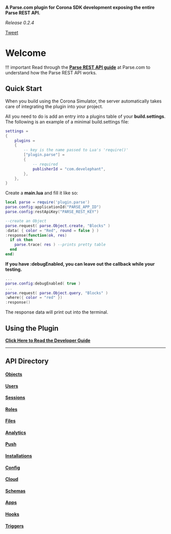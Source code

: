 <style>.codehilite{padding-top:2px;padding-bottom:6px;}</style>

__A Parse.com plugin for Corona SDK development exposing the entire Parse REST API.__

*Release 0.2.4*

<a href="https://twitter.com/share" class="twitter-share-button" data-url="http://parse.develephant.com" data-text="Parse plugin for Corona SDK" data-via="develephant" data-size="large" data-related="coronalabs" data-hashtags="parseit">Tweet</a>
<script>!function(d,s,id){var js,fjs=d.getElementsByTagName(s)[0],p=/^http:/.test(d.location)?'http':'https';if(!d.getElementById(id)){js=d.createElement(s);js.id=id;js.src=p+'://platform.twitter.com/widgets.js';fjs.parentNode.insertBefore(js,fjs);}}(document, 'script', 'twitter-wjs');</script>

# Welcome

!!! important
    Read through the [__Parse REST API guide__](https://www.parse.com/docs/rest/guide) at Parse.com to understand how the Parse REST API works.
    
## Quick Start

When you build using the Corona Simulator, the server automatically takes care of integrating the plugin into your project.

All you need to do is add an entry into a plugins table of your __build.settings__. The following is an example of a minimal build.settings file:

```lua
settings =
{
    plugins =
    {
        -- key is the name passed to Lua's 'require()'
        ["plugin.parse"] =
        {
            -- required
            publisherId = "com.develephant",
        },
    },      
}
```

Create a __main.lua__ and fill it like so:

```lua
local parse = require('plugin.parse')
parse.config:applicationId("PARSE_APP_ID")
parse.config:restApiKey("PARSE_REST_KEY")

--create an Object
parse.request( parse.Object.create, "Blocks" )
:data( { color = "Red", round = false } )
:response(function(ok, res)
  if ok then
    parse.trace( res ) --prints pretty table
  end
end)
```

__If you have :debugEnabled, you can leave out the callback while your testing.__

```lua
...
parse.config:debugEnabled( true )
...
parse.request( parse.Object.query, "Blocks" )
:where({ color = "red" })
:response()
```

The response data will print out into the terminal.

## Using the Plugin

__[Click Here to Read the Developer Guide](CH1_Usage.md)__

---

## API Directory

#### [Objects](API_Objects.md)
#### [Users](API_Users.md)
#### [Sessions](API_Sessions.md)
#### [Roles](API_Roles.md)
#### [Files](API_Files.md)
#### [Analytics](API_Analytics.md)
#### [Push](API_Push.md)
#### [Installations](API_Installations.md)
#### [Config](API_Config.md)
#### [Cloud](API_Cloud.md)
#### [Schemas](API_Schemas.md)
#### [Apps](API_Apps.md)
#### [Hooks](API_Hooks.md)
#### [Triggers](API_Triggers.md)
